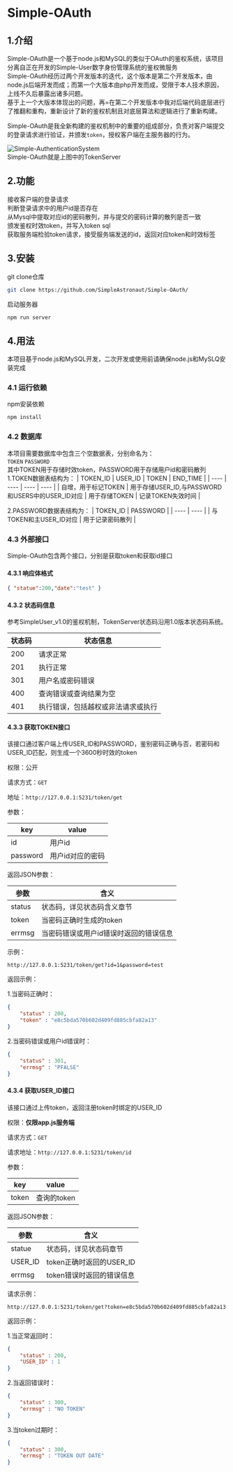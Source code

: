 # Simple-OAuth
## 1.介绍
Simple-OAuth是一个基于node.js和MySQL的类似于OAuth的鉴权系统，该项目分离自正在开发的Simple-User数字身份管理系统的鉴权微服务  
Simple-OAuth经历过两个开发版本的迭代，这个版本是第二个开发版本，由node.js后端开发而成；而第一个大版本由php开发而成，受限于本人技术原因，上线不久后暴露出诸多问题。  
基于上一个大版本体现出的问题，再=在第二个开发版本中我对后端代码底层进行了推翻和重构，重新设计了新的鉴权机制且对底层算法和逻辑进行了重新构建。  

Simple-OAuth是我全新构建的鉴权机制中的重要的组成部分，负责对客户端提交的登录请求进行验证，并颁发`token`，授权客户端在主服务器的行为。  

![Simple-AuthenticationSystem](https://user-images.githubusercontent.com/63186671/168552994-188ef964-f60d-49ab-9212-68ecfc8be575.svg)  
Simple-OAuth就是上图中的TokenServer

## 2.功能
接收客户端的登录请求  
判断登录请求中的用户id是否存在  
从Mysql中提取对应id的密码散列，并与提交的密码计算的散列是否一致  
颁发鉴权时效token，并写入token sql  
获取服务端检验token请求，接受服务端发送的id，返回对应token和时效标签  

## 3.安装 
git clone仓库  
```bash
git clone https://github.com/SimpleAstronaut/Simple-OAuth/
```  
启动服务器  
```bash
npm run server
```  

## 4.用法
本项目基于node.js和MySQL开发，二次开发或使用前请确保node.js和MySLQ安装完成  
### 4.1 运行依赖  
npm安装依赖  
```bash
npm install
```
### 4.2 数据库
本项目需要数据库中包含三个空数据表，分别命名为：  
`TOKEN`  `PASSWORD`  
其中TOKEN用于存储时效token，PASSWORD用于存储用户id和密码散列  
1.TOKEN数据表结构为：
| TOKEN_ID | USER_ID | TOKEN | END_TIME |
| ---- | ---- | ---- | ---- |
| 自增，用于标记TOKEN | 用于存储USER_ID,与PASSWORD和USERS中的USER_ID对应 | 用于存储TOKEN | 记录TOKEN失效时间 |  

2.PASSWORD数据表结构为：
| TOKEN_ID | PASSWORD |
| ---- | ---- |
| 与TOKEN和主USER_ID对应 | 用于记录密码散列 |

### 4.3 外部接口
Simple-OAuth包含两个接口，分别是获取token和获取id接口  
#### 4.3.1 响应体格式
```json
{ "statue":200,"date":"test" }
```
#### 4.3.2 状态码信息

参考SimpleUser_v1.0的鉴权机制，TokenServer状态码沿用1.0版本状态码系统。

| 状态码 | 状态信息              |
| --- | ----------------- |
| 200 | 请求正常              |
| 201 | 执行正常              |
| 301 | 用户名或密码错误          |
| 400 | 查询错误或查询结果为空       |
| 401 | 执行错误，包括越权或非法请求或执行 |

#### 4.3.3 获取TOKEN接口
该接口通过客户端上传USER_ID和PASSWORD，鉴别密码正确与否，若密码和USER_ID匹配，则生成一个3600秒时效的token

权限：公开

请求方式：`GET`

地址：`http://127.0.0.1:5231/token/get`

参数：

| key      | value     |
| -------- | --------- |
| id       | 用户id      |
| password | 用户id对应的密码 |

返回JSON参数：

| 参数     | 含义                   |
| ------ | -------------------- |
| status | 状态码，详见状态码含义章节        |
| token  | 当密码正确时生成的token       |
| errmsg | 当密码错误或用户id错误时返回的错误信息 |

示例：

```url
http://127.0.0.1:5231/token/get?id=1&password=test
```

返回示例：

1.当密码正确时：

```json
{
    "status" : 200,
    "token" : "e8c5bda570b602d409fd885cbfa82a13"
}
```

2.当密码错误或用户id错误时：

```json
{
    "status" : 301,
    "errmsg" : "PFALSE"
}
```

#### 4.3.4 获取USER_ID接口

该接口通过上传token，返回注册token时绑定的USER_ID

权限：**仅限app.js服务端**

请求方式：`GET`

请求地址：`http://127.0.0.1:5231/token/id`

参数：

| key   | value    |
| ----- | -------- |
| token | 查询的token |

返回JSON参数：

| 参数      | 含义                 |
| ------- | ------------------ |
| statue  | 状态码，详见状态码章节        |
| USER_ID | token正确时返回的USER_ID |
| errmsg  | token错误时返回的错误信息    |

请求示例：

```url
http://127.0.0.1:5231/token/get?token=e8c5bda570b602d409fd885cbfa82a13
```

返回示例：

1.当正常返回时：

```json
{
    "status" : 200,
    "USER_ID" : 1
}
```

2.当返回错误时：

```json
{
    "status" : 300,
    "errmsg" : "NO TOKEN"
}
```

3.当token过期时：

```json
{
    "status" : 300,
    "errmsg" : "TOKEN OUT DATE"
}
```
